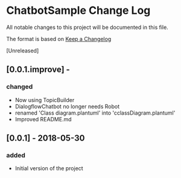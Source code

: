 # ChatbotSample Change Log
All notable changes to this project will be documented in this file.

The format is based on [Keep a Changelog](http://keepachangelog.com/)


[Unreleased]

## [0.0.1.improve] -

### changed
- Now using TopicBuilder
- DialogflowChatbot no longer needs Robot
- renamed 'Class diagram.plantuml' into 'cclassDiagram.plantuml'
- Improved README.md

## [0.0.1] - 2018-05-30

### added
- Initial version of the project

